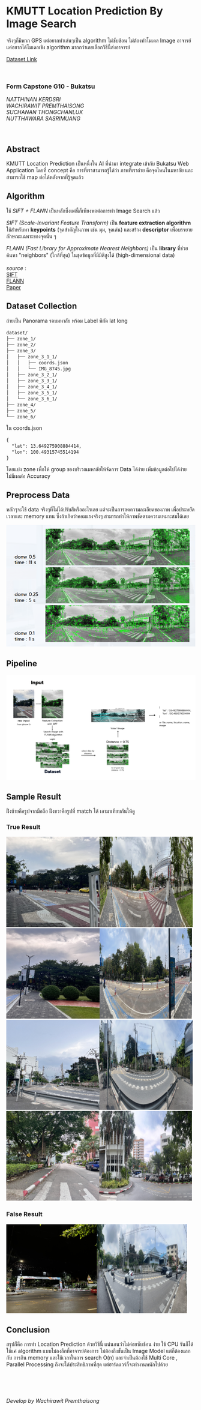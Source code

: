 # KMUTT Location Prediction By Image Search
จริงๆก็มีพวก GPS แต่อยากทำเล่นๆเป็น algorithm ไม่ซับซ้อน ไม่ต้องทำโมเดล Image อาจารย์แค่อยากได้โมเดลเชิง algorithm มากกว่าเลยเลือกวิธีนี้ส่งอาจารย์

[Dataset Link](https://drive.google.com/drive/folders/11ZALc_n32tiav3ld7-FMn3ovvBgSWf9M?usp=sharing)

<br>

### Form Capstone G10 - Bukatsu

*NATTHINAN KERDSRI* <br>
*WACHIRAWIT PREMTHAISONG* <br>
*SUCHANAN THONGCHANLUK* <br>
*NUTTHAWARA SASRIMUANG* <br>

<br>

## Abstract

   KMUTT Location Prediction  เป็นหนึ่งใน AI ที่นำมา integrate เข้ากับ Bukatsu Web Application
	โดยที่ concept คือ การที่เราสามารถรู้ได้ว่า ภาพที่เราถ่าย คือจุดไหนในมหาลัย และสามารถใช้ map ต่อได้หลังจากที่รู้จุดแล้ว

## Algorithm 
ใช้ *SIFT + FLANN* เป็นหลักซึ่งแค่นี้ก็เพียงพอต่อการทำ Image Search แล้ว <br>

*SIFT (Scale-Invariant Feature Transform)* เป็น **feature extraction algorithm** ใช้สำหรับหา **keypoints** (จุดสำคัญในภาพ เช่น มุม, จุดเด่น) และสร้าง **descriptor** เพื่อบรรยายลักษณะเฉพาะของจุดนั้น ๆ <br>

*FLANN (Fast Library for Approximate Nearest Neighbors)*  เป็น **library** ที่ช่วยค้นหา "neighbors" (ใกล้ที่สุด) ในชุดข้อมูลที่มีมิติสูงได้ (high-dimensional data) <br> <br>
*source* : <br>
[SIFT](https://docs.opencv.org/4.x/da/df5/tutorial_py_sift_intro.html)  <br>
[FLANN](https://docs.opencv.org/3.4/d5/d6f/tutorial_feature_flann_matcher.html) <br>
[Paper](https://arxiv.org/html/2407.14910v1)

## Dataset Collection

ถ่ายเป็น Panorama รอบมหาลัย พร้อม Label พิกัด lat long <br>
```
dataset/
├── zone_1/
├── zone_2/
├── zone_3/
│   ├── zone_3_1_1/
│   │   ├── coords.json
│   │   └── IMG_8745.jpg
│   ├── zone_3_2_1/
│   ├── zone_3_3_1/
│   ├── zone_3_4_1/
│   ├── zone_3_5_1/
│   └── zone_3_6_1/
├── zone_4/
├── zone_5/
└── zone_6/

```
ใน coords.json
```
{
  "lat": 13.649275908884414,
  "lon": 100.49315745514194
}

```
โดยแบ่ง zone เพื่อให้ group ของบริเวณมหาลัยให้จัดการ Data ได้ง่าย เพิ่มข้อมูลต่อไปได้ง่าย ไม่มีผลต่อ Accuracy 

## Preprocess Data

หลักๆจะใช้ data จริงๆที่ไม่ได้ปรับสีหรืออะไรเลย แต่จะเป็นการลดความละเอียดของภาพ เพื่อประหยัดเวลาและ memory แทน ซึ่งถ้าเกิดว่าคอมแรงจริงๆ สามารถทำให้ภาพชัดตามความเหมาะสมได้เลย

![Preprocess Image](https://github.com/wachawich/KMUTT-Location-Prediction/blob/main/image/preprocess_image.png)

## Pipeline

![Pipeline Image](https://github.com/wachawich/KMUTT-Location-Prediction/blob/main/image/pipeline_image.png)

## Sample Result

ฝั่งซ้ายคือรูปจากมือถือ ฝั่งขวาคือรูปที่ match ได้ เอามาเทียบกันให้ดู <br>

### True Result

![Result Image](https://github.com/wachawich/KMUTT-Location-Prediction/blob/main/image/result_1.png)
![Result Image](https://github.com/wachawich/KMUTT-Location-Prediction/blob/main/image/result_2.png)
![Result Image](https://github.com/wachawich/KMUTT-Location-Prediction/blob/main/image/result_3.png)
![Result Image](https://github.com/wachawich/KMUTT-Location-Prediction/blob/main/image/result_4.png)

### False Result

![Result Image](https://github.com/wachawich/KMUTT-Location-Prediction/blob/main/image/result_5.png)

## Conclusion
สรุปก็คือ การทำ Location Prediction ด้วยวิธีนี้ แน่นอนว่าไม่ค่อยซับซ้อน ง่าย ใช้ CPU รันก็ได้ ใช้แค่ algorithm แบบไม่ลงลึกที่อาจารย์ต้องการ ไม่ต้องถึงขั้นเป็น Image Model แต่ก็ต้องแลกกับ การกิน memory และใช้เวลาในการ search O(n) และจำเป็นต้องใช้ Multi Core , Parallel Processing ถึงจะได้ประสิทธิภาพที่สุด แต่ฮาร์ดแวร์ก็จะทำงานหนักไปด้วย

<br>
<br>
<br>

*Develop by Wachirawit Premthaisong*
